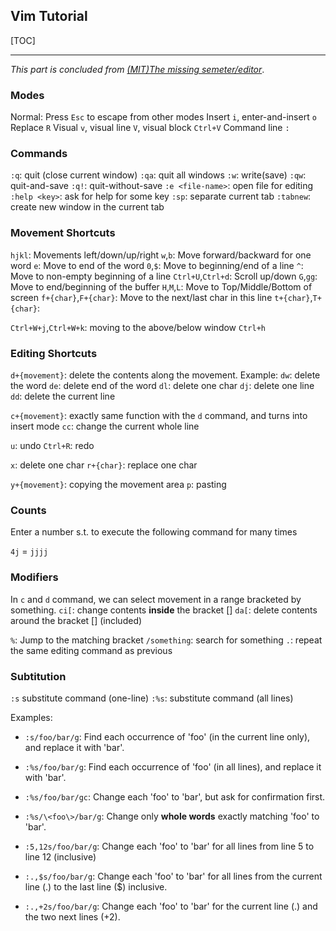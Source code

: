 ## Vim Tutorial

[TOC]

------

*This part is concluded from [(MIT)The missing semeter/editor](https://missing.csail.mit.edu/2020/editors/)*.

### Modes

Normal: Press `Esc` to escape from other modes
Insert `i`, enter-and-insert `o`
Replace `R`
Visual `v`, visual line `V`, visual block `Ctrl+V`
Command line `:`

### Commands

`:q`: quit (close current window)	`:qa`: quit all windows
`:w`: write(save)
`:qw`: quit-and-save
`:q!`: quit-without-save
`:e <file-name>`: open file for editing
`:help <key>`: ask for help for some key
`:sp`: separate current tab
`:tabnew`: create new window in the current tab

### Movement Shortcuts

`hjkl`: Movements left/down/up/right
`w`,`b`: Move forward/backward for one word
`e`: Move to end of the word
`0`,`$`: Move to beginning/end of a line
`^`: Move to non-empty beginning of a line
`Ctrl+U`,`Ctrl+d`: Scroll up/down
`G`,`gg`: Move to end/beginning of the buffer
`H`,`M`,`L`: Move to Top/Middle/Bottom of screen
`f+{char}`,`F+{char}`: Move to the next/last char in this line
`t+{char}`,`T+{char}`: 

`Ctrl+W+j`,`Ctrl+W+k`: moving to the above/below window
`Ctrl+h`

### Editing Shortcuts

`d+{movement}`: delete the contents along the movement. Example:
`dw`: delete the word
`de`: delete end of the word
`dl`: delete one char
`dj`: delete one line
`dd`: delete the current line

`c+{movement}`: exactly same function with the `d` command, and turns into insert mode
`cc`: change the current whole line

`u`: undo
`Ctrl+R`: redo

`x`: delete one char
`r+{char}`: replace one char

`y+{movement}`: copying the movement area
`p`: pasting

### Counts

Enter a number s.t. to execute the following command for many times

`4j` = `jjjj`

### Modifiers

In `c` and `d` command, we can select movement in a range bracketed by something.
`ci[`: change contents **inside** the bracket []
`da[`: delete contents around the bracket [] (included)

`%`: Jump to the matching bracket
`/something`: search for something
`.`: repeat the same editing command as previous

### Subtitution

`:s` substitute command (one-line)
`:%s`: substitute command (all lines)

Examples:

- `:s/foo/bar/g`: Find each occurrence of 'foo' (in the current line only), and replace it with 'bar'.

- `:%s/foo/bar/g`: Find each occurrence of 'foo' (in all lines), and replace it with 'bar'.

- `:%s/foo/bar/gc`: Change each 'foo' to 'bar', but ask for confirmation first.

- `:%s/\<foo\>/bar/g`: Change only **whole words** exactly matching 'foo' to 'bar'.

- `:5,12s/foo/bar/g`: Change each 'foo' to 'bar' for all lines from line 5 to line 12 (inclusive) 

- `:.,$s/foo/bar/g`: Change each 'foo' to 'bar' for all lines from the current line (.) to the last line ($) inclusive. 
- `:.,+2s/foo/bar/g`: Change each 'foo' to 'bar' for the current line (.) and the two next lines (+2).